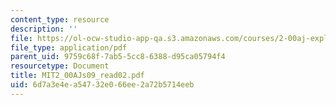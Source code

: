 ```yaml
---
content_type: resource
description: ''
file: https://ol-ocw-studio-app-qa.s3.amazonaws.com/courses/2-00aj-exploring-sea-space-earth-fundamentals-of-engineering-design-spring-2009/6d7a3e4ea54732e066ee2a72b5714eeb_MIT2_00AJs09_read02.pdf
file_type: application/pdf
parent_uid: 9759c68f-7ab5-5cc8-6388-d95ca05794f4
resourcetype: Document
title: MIT2_00AJs09_read02.pdf
uid: 6d7a3e4e-a547-32e0-66ee-2a72b5714eeb
---
```

